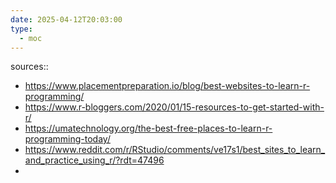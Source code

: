 ```yaml
---
date: 2025-04-12T20:03:00
type:
  - moc
---
```

sources:: 
- https://www.placementpreparation.io/blog/best-websites-to-learn-r-programming/
- https://www.r-bloggers.com/2020/01/15-resources-to-get-started-with-r/
- https://umatechnology.org/the-best-free-places-to-learn-r-programming-today/
- https://www.reddit.com/r/RStudio/comments/ve17s1/best_sites_to_learn_and_practice_using_r/?rdt=47496
- 